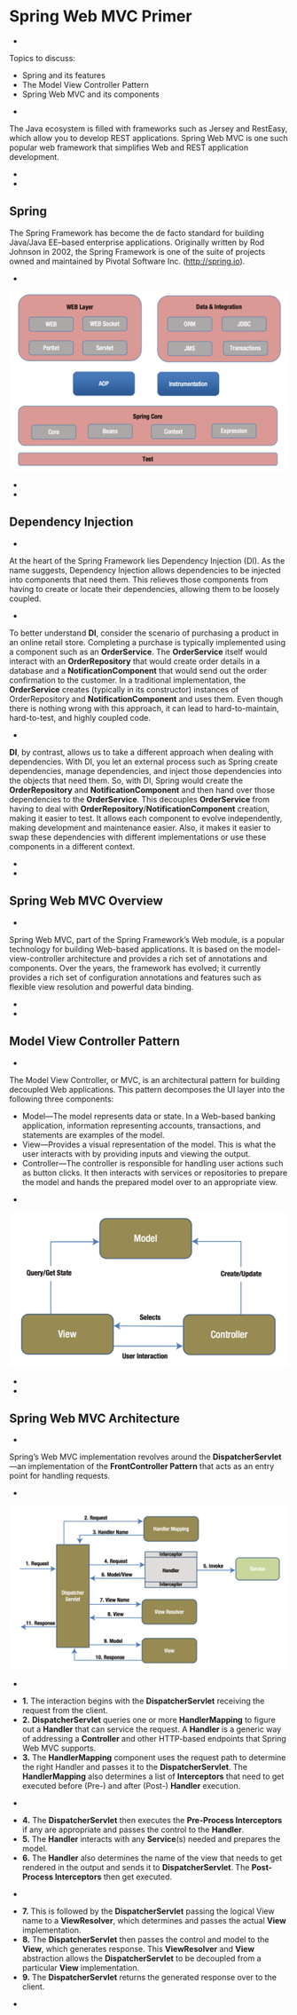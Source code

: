 # Spring Web MVC Primer

-

Topics to discuss:
* Spring and its features
* The Model View Controller Pattern
* Spring Web MVC and its components

-

The Java ecosystem is filled with frameworks such as Jersey and RestEasy, which allow you to develop REST applications. Spring Web MVC is one such popular web framework that simplifies Web and REST application development.

-
-

## Spring

The Spring Framework has become the de facto standard for building Java/Java EE–based enterprise applications. Originally written by Rod Johnson in 2002, the Spring Framework is one of the suite of projects owned and maintained by Pivotal Software Inc. (http://spring.io).

-

![Spring Modules](./img/spring_modules.png)

-
-

## Dependency Injection

-

At the heart of the Spring Framework lies Dependency Injection (DI). As the name suggests, Dependency Injection allows dependencies to be injected into components that need them. This relieves those components from having to create or locate their dependencies, allowing them to be loosely coupled.

-

To better understand **DI**, consider the scenario of purchasing a product in an online retail store. Completing a purchase is typically implemented using a component such as an **OrderService**. The **OrderService** itself would interact with an **OrderRepository** that would create order details in a database and a **NotificationComponent** that would send out the order confirmation to the customer. In a traditional implementation, the **OrderService** creates (typically in its constructor) instances of OrderRepository and **NotificationComponent** and uses them. Even though there is nothing wrong with this approach, it can lead to hard-to-maintain, hard-to-test, and highly coupled code.

-

**DI**, by contrast, allows us to take a different approach when dealing with dependencies. With DI,
you let an external process such as Spring create dependencies, manage dependencies, and inject those dependencies into the objects that need them. So, with DI, Spring would create the **OrderRepository** and **NotificationComponent** and then hand over those dependencies to the **OrderService**. This decouples **OrderService** from having to deal with **OrderRepository**/**NotificationComponent** creation, making it easier to test. It allows each component to evolve independently, making development and maintenance easier. Also, it makes it easier to swap these dependencies with different implementations or use these components in a different context.

-
-

## Spring Web MVC Overview

-

Spring Web MVC, part of the Spring Framework’s Web module, is a popular technology for building Web-based applications. It is based on the model-view-controller architecture and provides a rich set of annotations and components. Over the years, the framework has evolved; it currently provides a rich set of configuration annotations and features such as flexible view resolution and powerful data binding.

-
-

## Model View Controller Pattern

-

The Model View Controller, or MVC, is an architectural pattern for building decoupled Web applications. This pattern decomposes the UI layer into the following three components:

* Model—The model represents data or state. In a Web-based banking application, information representing accounts, transactions, and statements are examples of the model.
* View—Provides a visual representation of the model. This is what the user interacts with by providing inputs and viewing the output.
* Controller—The controller is responsible for handling user actions such as button clicks. It then interacts with services or repositories to prepare the model and hands the prepared model over to an appropriate view.

-

![MVC](./img/mvc.png)

-
-

## Spring Web MVC Architecture

-

Spring’s Web MVC implementation revolves around the **DispatcherServlet**—an implementation of the **FrontController Pattern** that acts as an entry point for handling requests.

-

![MVC](./img/spring_mvc.png)

-

+ **1.** The interaction begins with the **DispatcherServlet** receiving the request from the client.
+ **2.** **DispatcherServlet** queries one or more **HandlerMapping** to figure out a **Handler** that can service the request. A **Handler** is a generic way of addressing a **Controller** and other HTTP-based endpoints that Spring Web MVC supports.
+ **3.** The **HandlerMapping** component uses the request path to determine the right Handler and passes it to the **DispatcherServlet**. The **HandlerMapping** also determines a list of **Interceptors** that need to get executed before (Pre-) and after (Post-) **Handler** execution.

-

+ **4.** The **DispatcherServlet** then executes the **Pre-Process Interceptors** if any are appropriate and passes the control to the **Handler**.
+ **5.** The **Handler** interacts with any **Service**(s) needed and prepares the model.
+ **6.** The **Handler** also determines the name of the view that needs to get rendered in the output and sends it to **DispatcherServlet**. The **Post-Process Interceptors** then get executed.

-

+ **7.** This is followed by the **DispatcherServlet** passing the logical View name to a **ViewResolver**, which determines and passes the actual **View** implementation.
+ **8.** The **DispatcherServlet** then passes the control and model to the **View**, which generates response. This **ViewResolver** and **View** abstraction allows the **DispatcherServlet** to be decoupled from a particular **View** implementation.
+ **9.** The **DispatcherServlet** returns the generated response over to the client.

-
